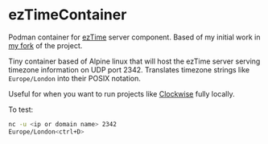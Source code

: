 # ezTimeContainer
Podman container for [ezTime](https://github.com/ropg/ezTime) server component.
Based of my initial work in [my fork](https://github.com/TheGroundZero/ezTime) of the project.

Tiny container based of Alpine linux that will host the ezTime server serving timezone information on UDP port 2342.
Translates timezone strings like `Europe/London` into their POSIX notation.

Useful for when you want to run projects like [Clockwise](https://github.com/jnthas/clockwise/issues/39) fully locally.

To test:
```sh
nc -u <ip or domain name> 2342
Europe/London<ctrl+D>
```
